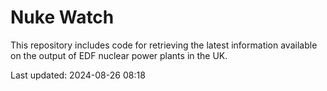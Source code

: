 # Nuke Watch

This repository includes code for retrieving the latest information available on the output of EDF nuclear power plants in the UK.

Last updated: 2024-08-26 08:18